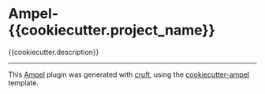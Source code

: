 # Ampel-{{cookiecutter.project_name}}

{{cookiecutter.description}}

---

This [Ampel](https://ampelproject.github.io) plugin was generated with [cruft](https://cruft.github.io/cruft), using the [cookiecutter-ampel](https://github.com/AmpelAstro/cookiecutter-ampel) template.